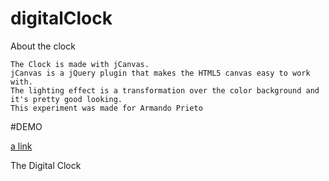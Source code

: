 # digitalClock

About the clock

    The Clock is made with jCanvas.
    jCanvas is a jQuery plugin that makes the HTML5 canvas easy to work with.
    The lighting effect is a transformation over the color background and it's pretty good looking.
    This experiment was made for Armando Prieto
    
    
#DEMO

[a link](http://www.armandoprieto.net/experiment/digitalClock)

The Digital Clock
